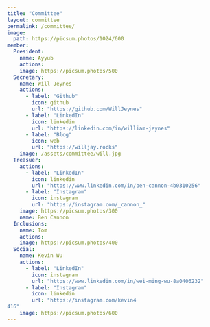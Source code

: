 ```yaml
---
title: "Committee"
layout: committee
permalink: /committee/
image: 
  path: https://picsum.photos/1024/600
member: 
  President:
    name: Ayyub
    actions:
    image: https://picsum.photos/500
  Secretary:
    name: Will Jeynes
    actions:
      - label: "Github"
        icon: github
        url: "https://github.com/WillJeynes"
      - label: "LinkedIn"
        icon: linkedin
        url: "https://linkedin.com/in/william-jeynes"
      - label: "Blog"
        icon: web
        url: "https://willjay.rocks"
    image: /assets/committee/will.jpg
  Treasuer:
    actions:
      - label: "LinkedIn"
        icon: linkedin
        url: "https://www.linkedin.com/in/ben-cannon-4b0310256"
      - label: "Instagram"
        icon: instagram
        url: "https://instagram.com/_cannon_" 
    image: https://picsum.photos/300
    name: Ben Cannon
  Inclusions:
    name: Tom
    actions:
    image: https://picsum.photos/400
  Social:
    name: Kevin Wu
    actions:
      - label: "LinkedIn"
        icon: instagram
        url: "https://www.linkedin.com/in/wei-ming-wu-8a0406232"
      - label: "Instagram"
        icon: linkedin
        url: "https://instagram.com/kevin4
416"
    image: https://picsum.photos/600
---
```


